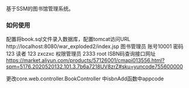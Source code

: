基于SSM的图书馆管理系统。
### 如何使用
配置将book.sql文件录入数据库，配置tomcat访问URL http://localhost:8080/war_exploded2/index.jsp
图书管理员 账号10001 密码 123
读者       123    zxczxc
权限管理员  2333     root 
ISBN码查询接口网址
https://market.aliyun.com/products/57126001/cmapi013556.html?spm=5176.2020520132.101.3.7b6a7218UV8zrZ#sku=yuncode755600000

更改core.web.controller.BookController 中isbnAdd函数中appcode
